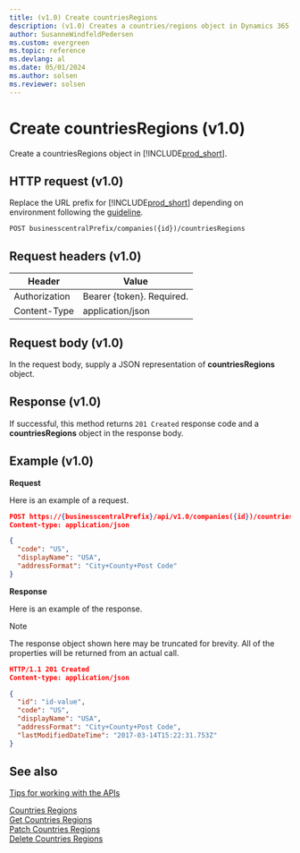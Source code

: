 ```yaml
---
title: (v1.0) Create countriesRegions
description: (v1.0) Creates a countries/regions object in Dynamics 365 Business Central.
author: SusanneWindfeldPedersen
ms.custom: evergreen
ms.topic: reference
ms.devlang: al
ms.date: 05/01/2024
ms.author: solsen
ms.reviewer: solsen
---
```


# Create countriesRegions (v1.0)
Create a countriesRegions object in [!INCLUDE[prod_short](../../../includes/prod_short.md)].

## HTTP request (v1.0)
Replace the URL prefix for [!INCLUDE[prod_short](../../../includes/prod_short.md)] depending on environment following the [guideline](../../v1.0/endpoints-apis-for-dynamics.md).
```
POST businesscentralPrefix/companies({id})/countriesRegions
```
## Request headers (v1.0)

|Header|Value|
|------|-----|
|Authorization  |Bearer {token}. Required. |
|Content-Type  |application/json   |

## Request body (v1.0)
In the request body, supply a JSON representation of **countriesRegions** object.
## Response (v1.0)
If successful, this method returns ```201 Created``` response code and a **countriesRegions** object in the response body.

## Example (v1.0)

**Request**

Here is an example of a request.

```json
POST https://{businesscentralPrefix}/api/v1.0/companies({id})/countriesRegions
Content-type: application/json

{
  "code": "US",
  "displayName": "USA",
  "addressFormat": "City+County+Post Code"
}
```

**Response**

Here is an example of the response. 

> [!NOTE]  
> The response object shown here may be truncated for brevity. All of the properties will be returned from an actual call.

```json
HTTP/1.1 201 Created
Content-type: application/json

{
  "id": "id-value",
  "code": "US",
  "displayName": "USA",
  "addressFormat": "City+County+Post Code",
  "lastModifiedDateTime": "2017-03-14T15:22:31.753Z"
}
```

## See also
[Tips for working with the APIs](../../../developer/devenv-connect-apps-tips.md)  
  
[Countries Regions](../resources/dynamics_countriesregions.md)  
[Get Countries Regions](dynamics_countriesregions_get.md)  
[Patch Countries Regions](dynamics_countriesregions_update.md)  
[Delete Countries Regions](dynamics_countriesregions_delete.md)  
